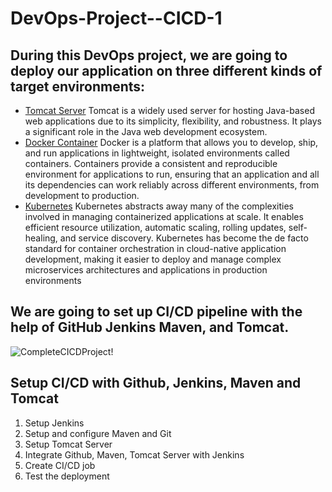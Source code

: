 # DevOps-Project--CICD-1
## During this DevOps project, we are going to deploy our application on three different kinds of target environments:
- [Tomcat Server](https://tomcat.apache.org/) Tomcat is a widely used server for hosting Java-based web applications due to its simplicity, flexibility, and robustness. It plays a significant role in the Java web development ecosystem.
- [Docker Container](https://docs.docker.com/get-started/) Docker is a platform that allows you to develop, ship, and run applications in lightweight, isolated environments called containers. Containers provide a consistent and reproducible environment for applications to run, ensuring that an application and all its dependencies can work reliably across different environments, from development to production.
- [Kubernetes](https://kubernetes.io/docs/concepts/overview/#why-you-need-kubernetes-and-what-can-it-do) Kubernetes abstracts away many of the complexities involved in managing containerized applications at scale. It enables efficient resource utilization, automatic scaling, rolling updates, self-healing, and service discovery. Kubernetes has become the de facto standard for container orchestration in cloud-native application development, making it easier to deploy and manage complex microservices architectures and applications in production environments

## We are going to set up CI/CD pipeline with the help of GitHub Jenkins Maven, and Tomcat.
![CompleteCICDProject!](https://miro.medium.com/v2/resize:fit:1400/format:webp/1*7XSkEENMpQu7UZNBG5lsdQ.jpeg)

## Setup CI/CD with Github, Jenkins, Maven and Tomcat
1) Setup Jenkins
2) Setup and configure Maven and Git
3) Setup Tomcat Server
4) Integrate Github, Maven, Tomcat Server with Jenkins
5) Create CI/CD job
6) Test the deployment
